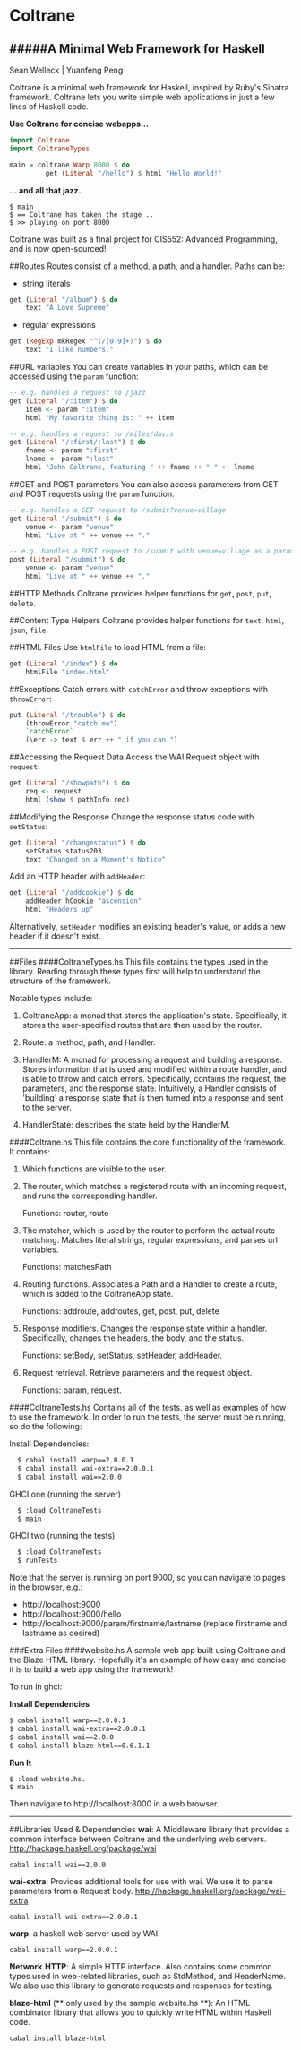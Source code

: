 Coltrane
=========
#####A Minimal Web Framework for Haskell
---------

Sean Welleck | Yuanfeng Peng

Coltrane is a minimal web framework for Haskell, inspired by
Ruby's Sinatra framework. Coltrane lets you write simple
web applications in just a few lines of Haskell code. 

**Use Coltrane for concise webapps...**
```haskell
import Coltrane
import ColtraneTypes

main = coltrane Warp 8000 $ do
         get (Literal "/hello") $ html "Hello World!"
```
**... and all that jazz.**
```
$ main
$ == Coltrane has taken the stage ..
$ >> playing on port 8000
```

Coltrane was built as a final project for CIS552: Advanced Programming,
and is now open-sourced!

##Routes
Routes consist of a method, a path, and a handler. Paths can be:
- string literals
```haskell
get (Literal "/album") $ do
    text "A Love Supreme"
```

- regular expressions
```haskell
get (RegExp mkRegex "^(/[0-9]+)") $ do
    text "I like numbers."
```

##URL variables
You can create variables in your paths, which can be accessed
using the `param` function:
```haskell
-- e.g. handles a request to /jazz
get (Literal "/:item") $ do
    item <- param ":item"
    html "My favorite thing is: " ++ item

-- e.g. handles a request to /miles/davis
get (Literal "/:first/:last") $ do
    fname <- param ":first"
    lname <- param ":last"
    html "John Coltrane, featuring " ++ fname ++ " " ++ lname
```

##GET and POST parameters
You can also access parameters from GET and POST requests using the
`param` function.
```haskell
-- e.g. handles a GET request to /submit?venue=village
get (Literal "/submit") $ do
    venue <- param "venue"
    html "Live at " ++ venue ++ "."

-- e.g. handles a POST request to /submit with venue=village as a parameter
post (Literal "/submit") $ do
    venue <- param "venue"
    html "Live at " ++ venue ++ "."
```

##HTTP Methods
Coltrane provides helper functions for `get`, `post`, `put`, `delete`.


##Content Type Helpers
Coltrane provides helper functions for `text`, `html`, `json`, `file`.

##HTML Files
Use `htmlFile` to load HTML from a file:
```haskell
get (Literal "/index") $ do
    htmlFile "index.html"
```

##Exceptions
Catch errors with `catchError` and throw exceptions with `throwError`:
```haskell
put (Literal "/trouble") $ do
    (throwError "catch me")
    `catchError`
    (\err -> text $ err ++ " if you can.")

```

##Accessing the Request Data
Access the WAI Request object with `request`:
```haskell
get (Literal "/showpath") $ do 
    req <- request 
    html (show $ pathInfo req)
```
##Modifying the Response
Change the response status code with `setStatus`:

```haskell
get (Literal "/changestatus") $ do
    setStatus status203
    text "Changed on a Moment's Notice"
```
Add an HTTP header with `addHeader`:
```haskell
get (Literal "/addcookie") $ do
    addHeader hCookie "ascension"
    html "Headers up"
```

Alternatively, `setHeader` modifies an existing header's value, or adds a new header if it doesn't exist.

----
##Files
####ColtraneTypes.hs
This file contains the types used in the library. Reading through these
types first will help to understand the structure of the framework.

Notable types include: 
1. ColtraneApp: a monad that stores the application's state. Specifically,
   it stores the user-specified routes that are then used by the router.

2. Route: a method, path, and Handler. 

2. HandlerM: A monad for processing a request and building a response. 
   Stores information that is used and modified within a route handler, and
   is able to throw and catch errors.
   Specifically, contains the request, the parameters, and the response state.
   Intuitively, a Handler consists of 'building' a response state that is then
   turned into a response and sent to the server.

4. HandlerState: describes the state held by the HandlerM.

####Coltrane.hs
This file contains the core functionality of the framework. It contains:
1. Which functions are visible to the user. 

2. The router, which matches a registered route with an incoming request,
   and runs the corresponding handler.

   Functions: router, route

3. The matcher, which is used by the router to perform the actual route
   matching. Matches literal strings, regular expressions, and
   parses url variables.

   Functions: matchesPath

4. Routing functions. Associates a Path and a Handler to create a route,
   which is added to the ColtraneApp state.

   Functions: addroute, addroutes, get, post, put, delete

5. Response modifiers. Changes the response state within a handler. Specifically, changes the headers, the body, and the status.

   Functions: setBody, setStatus, setHeader, addHeader.

6. Request retrieval. Retrieve parameters and the request object.
   
   Functions: param, request.

####ColtraneTests.hs
Contains all of the tests, as well as examples of how to use the framework.
In order to run the tests, the server must be running, so do the following:

Install Dependencies:
```bash
  $ cabal install warp==2.0.0.1
  $ cabal install wai-extra==2.0.0.1
  $ cabal install wai==2.0.0
```
GHCI one (running the server)
```bash
  $ :load ColtraneTests
  $ main
```

GHCI two (running the tests)
```bash
  $ :load ColtraneTests
  $ runTests
```
  
Note that the server is running on port 9000, so you can navigate to pages in the browser, e.g.:
- http://localhost:9000
- http://localhost:9000/hello
- http://localhost:9000/param/firstname/lastname (replace firstname and lastname as desired)

###Extra Files
####website.hs
A sample web app built using Coltrane and the Blaze HTML library. Hopefully
it's an example of how easy and concise it is to build a web app using the framework!

To run in ghci:

**Install Dependencies**
```bash
$ cabal install warp==2.0.0.1
$ cabal install wai-extra==2.0.0.1
$ cabal install wai==2.0.0
$ cabal install blaze-html==0.6.1.1
```
**Run It**
```
$ :load website.hs. 
$ main
```
  Then navigate to http://localhost:8000 in a web browser.

---
##Libraries Used & Dependencies
**wai**: A Middleware library that provides a common interface between Coltrane and the underlying web servers.
    http://hackage.haskell.org/package/wai
    
    cabal install wai==2.0.0

**wai-extra**: Provides additional tools for use with wai. We use it to parse
parameters from a Request body. 
  http://hackage.haskell.org/package/wai-extra
    
    cabal install wai-extra==2.0.0.1

**warp**: a haskell web server used by WAI.

    cabal install warp==2.0.0.1

**Network.HTTP**: A simple HTTP interface. Also contains some common types used
in web-related libraries, such as StdMethod, and HeaderName. We also use 
this library to generate requests and responses for testing.

**blaze-html** (** only used by the sample website.hs **): An HTML combinator
library that allows you to quickly write HTML within Haskell code.
```
cabal install blaze-html
```